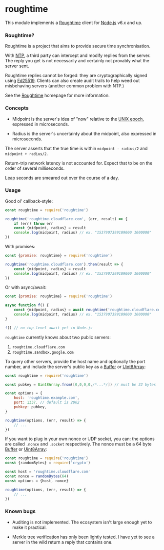 roughtime
=========

This module implements a [Roughtime][] client for [Node.js][] v6.x and up.

### Roughtime?

Roughtime is a project that aims to provide secure time synchronisation.

With [NTP][], a third party can intercept and modify replies from the server.
The reply you get is not necessarily and certainly not provably what the server
sent.

Roughtime replies cannot be forged: they are cryptographically signed using
[Ed25519][]. Clients can also create audit trails to help weed out misbehaving
servers (another common problem with NTP.)

See the [Roughtime][] homepage for more information.

### Concepts

* Midpoint is the server's idea of "now" relative to the [UNIX epoch][],
  expressed in microseconds.

* Radius is the server's uncertainty about the midpoint, also expressed
  in microseconds.

The server asserts that the true time is within `midpoint - radius/2` and
`midpoint + radius/2`.

Return-trip network latency is not accounted for. Expect that to be on the
order of several milliseconds.

Leap seconds are smeared out over the course of a day.

### Usage

Good ol' callback-style:

```js
const roughtime = require('roughtime')

roughtime('roughtime.cloudflare.com', (err, result) => {
	if (err) throw err
	const {midpoint, radius} = result
	console.log(midpoint, radius) // ex. "1537907399109000 1000000"
})
```

With promises:

```js
const {promise: roughtime} = require('roughtime')

roughtime('roughtime.cloudflare.com').then(result => {
	const {midpoint, radius} = result
	console.log(midpoint, radius) // ex. "1537907399109000 1000000"
})
```

Or with async/await:

```js
const {promise: roughtime} = require('roughtime')

async function f() {
	const {midpoint, radius} = await roughtime('roughtime.cloudflare.com')
	console.log(midpoint, radius) // ex. "1537907399109000 1000000"
}

f() // no top-level await yet in Node.js
```

`roughtime` currently knows about two public servers:

1. `roughtime.cloudflare.com`
2. `roughtime.sandbox.google.com`

To query other servers, provide the host name and optionally the port number,
and include the server's public key as a [Buffer][] or [Uint8Array][]:

```js
const roughtime = require('roughtime')

const pubkey = Uint8Array.from([0,0,0,0,/*...*/]) // must be 32 bytes

const options = {
	host: 'roughtime.example.com',
	port: 1337, // default is 2002
	pubkey: pubkey,
}

roughtime(options, (err, result) => {
	// ...
})
```

If you want to plug in your own nonce or UDP socket, you can: the options are
called `.nonce` and `.socket` respectively. The nonce must be a 64 byte
[Buffer][] or [Uint8Array][]:

```js
const roughtime = require('roughtime')
const {randomBytes} = require('crypto')

const host = 'roughtime.cloudflare.com'
const nonce = randomBytes(64)
const options = {host, nonce}

roughtime(options, (err, result) => {
	// ...
})
```

### Known bugs

* Auditing is not implemented. The ecosystem isn't large enough yet to make
  it practical.

* Merkle tree verification has only been lightly tested. I have yet to see
  a server in the wild return a reply that contains one.

[Buffer]: https://nodejs.org/docs/latest/api/buffer.html
[Ed25519]: https://ed25519.cr.yp.to/
[NTP]: http://www.ntp.org/
[Node.js]: https://nodejs.org/
[Roughtime]: https://roughtime.googlesource.com/roughtime/
[UNIX epoch]: https://en.wikipedia.org/wiki/Unix_time
[Uint8Array]: https://developer.mozilla.org/en-US/docs/Web/JavaScript/Reference/Global_Objects/Uint8Array
